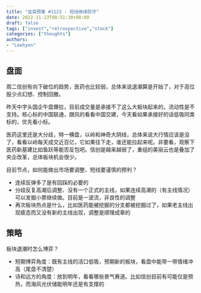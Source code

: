 ```yaml
---
title: "韭菜预案 #1123 - 短线继续防守"
date: 2022-11-23T08:51:30+08:00
draft: false
tags: ["invest","retrospective","stock"]
categories: ["thoughts"]
authors:
- "Leehyon"
---
```




## 盘面

周二信创有向下破位的趋势，医药也比较弱，总体来说退潮算是开始了，对于高位股少点幻想、控制回撤。

昨天中字头国企午盘爆拉，目前成交量是承接不了这么大板块起来的，流动性是不支持。核心标的中国联通，跟风的看看中国交建，今天看如果承接好的话低吸同类标的，优先看小标。

医药这里还是大分歧，特一横盘，以岭和神奇大阴线，总体来说大行情应该是没了，看看以岭每天成交近百亿，它如果往下走，谁还能拉起来呢。非要看，观察下医药新基建比如鱼跃等能否反包吧。信创是越来越弱了，重组的美丽云也是叠加了央企改革，总体板块机会很少。

目前节点，如何能做出市场要调整、短线要谨慎的预判？
- 连续反弹多了是有回踩的必要的
- 分歧反复高潮后调整、没有一个正式的主线，如果连续高潮的（有主线情况）可以发掘小票继续做。目前是一波流，非良性的调整
- 再次板块热点是什么，比如医药能被挖掘的分支都被挖掘过了，如果老主线出现疲态而又没有新的主线出现，调整是顺理成章的

## 策略

板块退潮时怎么博弈？
- 短期博弈角度：既有主线的活口低吸，预期新的板块，看盘中能带一带情绪冲高（尾盘不清楚）
- 诗和远方的角度：放到明年，看看哪些景气赛道。比如信创目前有可能仅是预热，而海风光伏储能明年还是有支撑的
